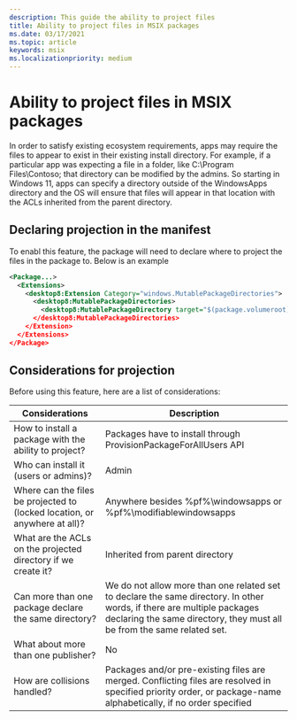 ```yaml
---
description: This guide the ability to project files 
title: Ability to project files in MSIX packages
ms.date: 03/17/2021
ms.topic: article
keywords: msix
ms.localizationpriority: medium
---
```


# Ability to project files in MSIX packages
In order to satisfy existing ecosystem requirements, apps may require the files to appear to exist in their existing install directory. For example, if a particular app was expecting a file in a folder, like C:\Program Files\Contoso; that directory can be modified by the admins. So starting in Windows 11, apps can specify a directory outside of the WindowsApps directory and the OS will ensure that files will appear in that location with the ACLs inherited from the parent directory. 

## Declaring projection in the manifest 
To enabl this feature, the package will need to declare where to project the files in the package to. Below is an example

```xml
<Package...> 
  <Extensions> 
    <desktop8:Extension Category="windows.MutablePackageDirectories"> 
      <desktop8:MutablePackageDirectories> 
        <desktop8:MutablePackageDirectory target="$(package.volumeroot)\Program Files\<Folder>" Shared=”true”> 
      </desktop8:MutablePackageDirectories> 
    </Extension> 
  </Extensions> 
</Package> 
```
## Considerations for projection
Before using this feature, here are a list of considerations: 

|Considerations  | Description |
|----------|-----------|
|How to install a package with the ability to project?   |Packages have to install through ProvisionPackageForAllUsers API       |
|Who can install it (users or admins)?   |Admin       |
|Where can the files be projected to (locked location, or anywhere at all)?|Anywhere besides %pf%\windowsapps or %pf%\modifiablewindowsapps   |
|What are the ACLs on the projected directory if we create it?|Inherited from parent directory   |
|Can more than one package declare the same directory?|We do not allow more than one related set to declare the same directory. In other words, if there are multiple packages declaring the same directory, they must all be from the same related set.   |
|What about more than one publisher?|No   |
|How are collisions handled?|Packages and/or pre-existing files are merged. Conflicting files are resolved in specified priority order, or package-name alphabetically, if no order specified   |



